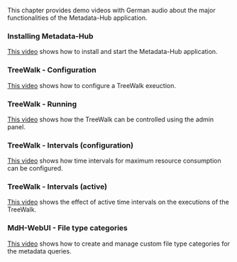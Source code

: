 This chapter provides demo videos with German audio about the major
functionalities of the Metadata-Hub application.

### Installing Metadata-Hub

[This video](https://raw.githubusercontent.com/amos-project2/metadata-hub/42d860fbdd9d52669e4bcedc3ede43891bea6efb/documentation/videos/Installation.mp4)
shows how to install and start the Metadata-Hub application.

### TreeWalk - Configuration

[This video](https://raw.githubusercontent.com/amos-project2/metadata-hub/42d860fbdd9d52669e4bcedc3ede43891bea6efb/documentation/videos/TW-1-Konfiguration.mp4)
shows how to configure a TreeWalk exeuction.

### TreeWalk - Running

[This video](https://raw.githubusercontent.com/amos-project2/metadata-hub/42d860fbdd9d52669e4bcedc3ede43891bea6efb/documentation/videos/TW-2-Ausfuehrung.mp4)
shows how the TreeWalk can be controlled using the admin panel.

### TreeWalk - Intervals (configuration)

[This video](https://raw.githubusercontent.com/amos-project2/metadata-hub/42d860fbdd9d52669e4bcedc3ede43891bea6efb/documentation/videos/TW-3-Interval.mp4)
shows how time intervals for maximum resource consumption can be configured.

### TreeWalk - Intervals (active)

[This video](https://raw.githubusercontent.com/amos-project2/metadata-hub/42d860fbdd9d52669e4bcedc3ede43891bea6efb/documentation/videos/TW-4-IntervalAktiv.mp4)
shows the effect of active time intervals on the executions of the TreeWalk.

### MdH-WebUI - File type categories

[This video](https://raw.githubusercontent.com/amos-project2/metadata-hub/42d860fbdd9d52669e4bcedc3ede43891bea6efb/documentation/videos/UI-DateitypKategorien.mp4)
shows how to create and manage custom file type categories for the metadata queries.
